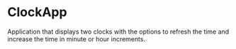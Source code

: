# ClockApp
Application that displays two clocks with the options to refresh the time and increase the time in minute or hour increments. 
